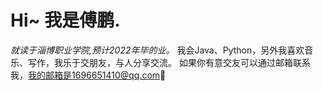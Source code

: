  # Hi~ 我是傅鹏.
 *就读于淄博职业学院,预计2022年毕的业。*
  我会Java、Python，另外我喜欢音乐、写作，我乐于交朋友，与人分享交流。
  如果你有意交友可以通过邮箱联系我，我的邮箱是1696651410@qq.com👋

